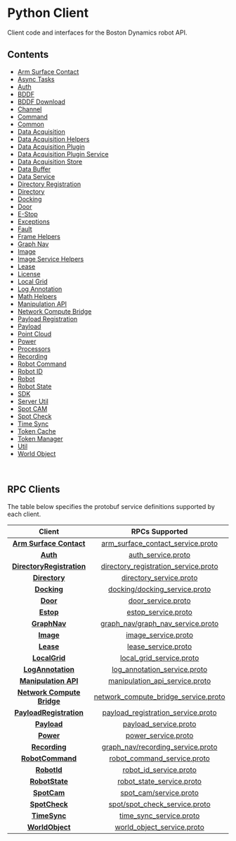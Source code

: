 <!--
Copyright (c) 2021 Boston Dynamics, Inc.  All rights reserved.

Downloading, reproducing, distributing or otherwise using the SDK Software
is subject to the terms and conditions of the Boston Dynamics Software
Development Kit License (20191101-BDSDK-SL).
-->

# Python Client

Client code and interfaces for the Boston Dynamics robot API.

## Contents

* [Arm Surface Contact](arm_surface_contact)
* [Async Tasks](async_tasks)
* [Auth](auth)
* [BDDF](bddf)
* [BDDF Download](bddf_download)
* [Channel](channel)
* [Command ](command_line)
* [Common](common)
* [Data Acquisition](data_acquisition)
* [Data Acquisition Helpers](data_acquisition_helpers)
* [Data Acquisition Plugin](data_acquisition_plugin)
* [Data Acquisition Plugin Service](data_acquisition_plugin_service)
* [Data Acquisition Store](data_acquisition_store)
* [Data Buffer](data_buffer)
* [Data Service](data_service)
* [Directory Registration](directory_registration)
* [Directory](directory)
* [Docking](docking)
* [Door](door)
* [E-Stop](estop)
* [Exceptions](exceptions)
* [Fault](fault)
* [Frame Helpers](frame_helpers)
* [Graph Nav](graph_nav)
* [Image](image)
* [Image Service Helpers](image_service_helpers)
* [Lease](lease)
* [License](license)
* [Local Grid](local_grid)
* [Log Annotation](log_annotation)
* [Math Helpers](math_helpers)
* [Manipulation API](manipulation_api_client)
* [Network Compute Bridge](network_compute_bridge_client)
* [Payload Registration](payload_registration)
* [Payload](payload)
* [Point Cloud](point_cloud)
* [Power](power)
* [Processors](processors)
* [Recording](recording)
* [Robot Command](robot_command)
* [Robot ID](robot_id)
* [Robot](robot)
* [Robot State](robot_state)
* [SDK](sdk)
* [Server Util](server_util)
* [Spot CAM](spot_cam/README)
* [Spot Check](spot_check)
* [Time Sync](time_sync)
* [Token Cache](token_cache)
* [Token Manager](token_manager)
* [Util](util)
* [World Object](world_object)

<p>&nbsp;</p>

## RPC Clients
The table below specifies the protobuf service definitions supported by each client.

| Client | RPCs Supported |
|:------:|:-------------:|
| [**Arm Surface Contact**](./arm_surface_contact.py) | [arm_surface_contact_service.proto](../../../../../protos/bosdyn/api/arm_surface_contact_service.proto) |
| [**Auth**](./auth.py) | [auth_service.proto](../../../../../protos/bosdyn/api/auth_service.proto) |
| [**DirectoryRegistration**](./directory_registration.py) | [directory_registration_service.proto](../../../../../protos/bosdyn/api/directory_registration_service.proto) |
| [**Directory**](./directory.py) | [directory_service.proto](../../../../../protos/bosdyn/api/directory_service.proto) |
| [**Docking**](./docking.py) | [docking/docking_service.proto](../../../../../protos/bosdyn/api/docking/docking_service.proto) |
| [**Door**](./door.py) | [door_service.proto](../../../../../protos/bosdyn/api/spot/door_service.proto) |
| [**Estop**](./estop.py) | [estop_service.proto](../../../../../protos/bosdyn/api/estop_service.proto) |
| [**GraphNav**](./graph_nav.py) | [graph_nav/graph_nav_service.proto](../../../../../protos/bosdyn/api/graph_nav/graph_nav_service.proto) |
| [**Image**](./image.py) | [image_service.proto](../../../../../protos/bosdyn/api/image_service.proto) |
| [**Lease**](./lease.py) | [lease_service.proto](../../../../../protos/bosdyn/api/lease_service.proto) |
| [**LocalGrid**](./local_grid.py) | [local_grid_service.proto](../../../../../protos/bosdyn/api/local_grid_service.proto) |
| [**LogAnnotation**](./log_annotation.py) | [log_annotation_service.proto](../../../../../protos/bosdyn/api/log_annotation_service.proto) |
| [**Manipulation API**](./manipulation_api_client.py) | [manipulation_api_service.proto](../../../../../protos/bosdyn/api/manipulation_api_service.proto) |
| [**Network Compute Bridge**](./network_compute_bridge_client.py) | [network_compute_bridge_service.proto](../../../../../protos/bosdyn/api/network_compute_bridge_service.proto) |
| [**PayloadRegistration**](./payload_registration.py) | [payload_registration_service.proto](../../../../../protos/bosdyn/api/payload_registration_service.proto) |
| [**Payload**](./payload.py) | [payload_service.proto](../../../../../protos/bosdyn/api/payload_service.proto) |
| [**Power**](./power.py) | [power_service.proto](../../../../../protos/bosdyn/api/power_service.proto) |
| [**Recording**](./recording.py) | [graph_nav/recording_service.proto](../../../../../protos/bosdyn/api/graph_nav/recording_service.proto) |
| [**RobotCommand**](./robot_command.py) | [robot_command_service.proto](../../../../../protos/bosdyn/api/robot_command_service.proto) |
| [**RobotId**](./robot_id.py) | [robot_id_service.proto](../../../../../protos/bosdyn/api/robot_id_service.proto) |
| [**RobotState**](./robot_state.py) | [robot_state_service.proto](../../../../../protos/bosdyn/api/robot_state_service.proto) |
| [**SpotCam**](./spot_cam/README.py) | [spot_cam/service.proto](../../../../../protos/bosdyn/api/spot_cam/service.proto) |
| [**SpotCheck**](./spot_check.py) | [spot/spot_check_service.proto](../../../../../protos/bosdyn/api/spot/spot_check_service.proto) |
| [**TimeSync**](./time_sync.py) | [time_sync_service.proto](../../../../../protos/bosdyn/api/time_sync_service.proto) |
| [**WorldObject**](./world_object.py) | [world_object_service.proto](../../../../../protos/bosdyn/api/world_object_service.proto) |
